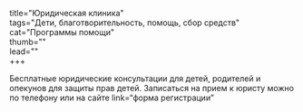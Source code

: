 title="Юридическая клиника"  
tags="Дети, благотворительность, помощь, сбор средств"  
cat="Программы помощи"  
thumb=""  
lead=""  
+++

Бесплатные юридические консультации для детей, родителей и опекунов для защиты прав детей. Записаться на прием к юристу можно по телефону или на сайте link=“форма регистрации”
	
